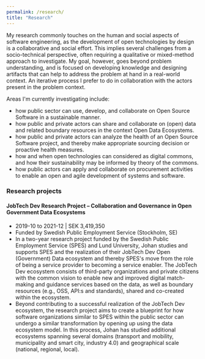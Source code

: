 ```yaml
---
permalink: /research/
title: "Research"
---
```


My research commonly touches on the human and social aspects of software engineering, as the development of open technologies by design is a collaborative and social effort. This implies several challenges from a socio-technical perspective, often requiring a qualitative or mixed-method approach to investigate. My goal, however, goes beyond problem understanding, and is focused on developing knowledge and designing artifacts that can help to address the problem at hand in a real-world context. An iterative process I prefer to do in collaboration with the actors present in the problem context.
<p /><p>

Areas I'm currently investigating include:
<ul>
<li>how public sector can use, develop, and collaborate on Open Source Software in a sustainable manner.</li>
<li>how public and private actors can share and collaborate on (open) data and related boundary resources in the context Open Data Ecosystems.</li>
<li>how public and private actors can analyze the health of an Open Source Software project, and thereby make appropriate sourcing decision or proactive health measures.</li>
<li>how and when open technologies can considered as digital commons, and how their sustainability may be informed by theory of the commons.</li>
<li>how public actors can apply and collaborate on procurement activities to enable an open and agile development of systems and software.</li>
</ul>

<h3>Research projects</h3>

<h4>JobTech Dev Research Project – Collaboration and Governance in Open Government Data Ecosystems</h4>
<ul>
  <li>2019-10 to 2021-12 | SEK 3,419,350
  <li>Funded by Swedish Public Employment Service (Stockholm, SE)
  <li>In a two-year research project funded by the Swedish Public Employment Service (SPES) and Lund University, Johan studies and supports SPES and the realization of their JobTech Dev Open (Government) Data ecosystem and thereby SPES's move from the role of being a service provider to becoming a service enabler. The JobTech Dev ecosystem consists of third-party organizations and private citizens with the common vision to enable new and improved digital match-making and guidance services based on the data, as well as boundary resources (e.g., OSS, API:s and standards), shared and co-created within the ecosystem.
  <li>Beyond contributing to a successful realization of the JobTech Dev ecosystem, the research project aims to create a blueprint for how software organizations similar to SPES within the public sector can undergo a similar transformation by opening up using the data ecosystem model. In this process, Johan has studied additional ecosystems spanning several domains (transport and mobility, municipality and smart city, industry 4.0) and geographical scale (national, regional, local).
</ul>
